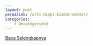 ```yaml
---
layout: post
permalink: /arti-mimpi-kiamat-meteor/
categories:
    - Uncategorized
---
```


[Baca Selengkapnya](/06)